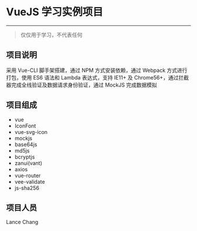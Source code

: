 # VueJS 学习实例项目

---

> 仅仅用于学习，不代表任何

## 项目说明

采用 Vue-CLI 脚手架搭建，通过 NPM 方式安装依赖，通过 Webpack 方式进行打包，使用 ES6 语法和 Lambda 表达式，支持 IE11+ 及 Chrome56+，通过拦截器完成全线验证及数据请求身份验证，通过 MockJS 完成数据模拟

## 项目组成

- vue
- IconFont
- vue-svg-icon
- mockjs
- base64js
- md5js
- bcryptjs
- zanui(vant)
- axios
- vue-router
- vee-validate
- js-sha256


## 项目人员

Lance Chang
